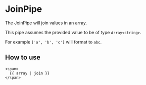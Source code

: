 # JoinPipe

The JoinPipe will join values in an array.

This pipe assumes the provided value to be of type `Array<string>`.

For example
`['a', 'b', 'c']` will format to `abc`.

## How to use

```angular2html
<span>
  {{ array | join }}
</span>
```
